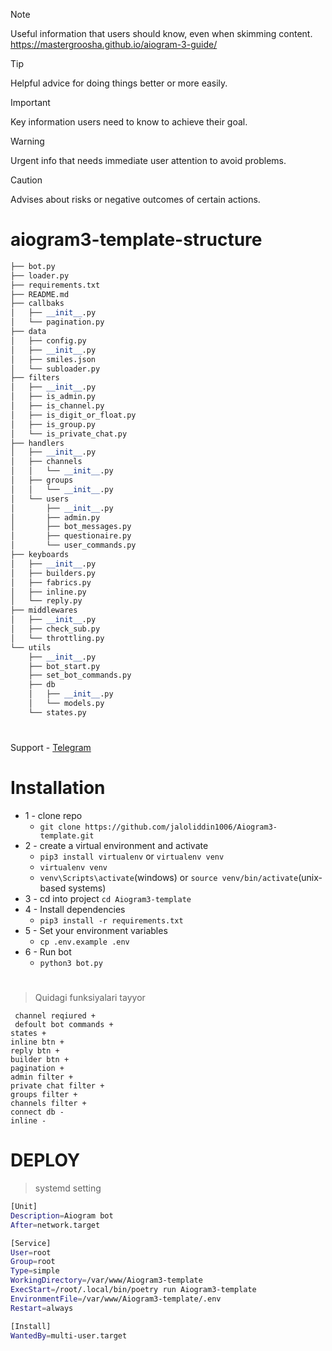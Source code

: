 > [!NOTE]
> Useful information that users should know, even when skimming content.
> https://mastergroosha.github.io/aiogram-3-guide/

> [!TIP]
> Helpful advice for doing things better or more easily.

> [!IMPORTANT]
> Key information users need to know to achieve their goal.

> [!WARNING]
> Urgent info that needs immediate user attention to avoid problems.

> [!CAUTION]
> Advises about risks or negative outcomes of certain actions.


 # aiogram3-template-structure

```python
├── bot.py
├── loader.py
├── requirements.txt
├── README.md
├── callbaks
│   ├── __init__.py
│   └── pagination.py
├── data
│   ├── config.py
│   ├── __init__.py
│   ├── smiles.json
│   └── subloader.py
├── filters
│   ├── __init__.py
│   ├── is_admin.py
│   ├── is_channel.py
│   ├── is_digit_or_float.py
│   ├── is_group.py
│   └── is_private_chat.py
├── handlers
│   ├── __init__.py
│   ├── channels
│   │   └── __init__.py
│   ├── groups
│   │   └── __init__.py
│   └── users
│       ├── __init__.py
│       ├── admin.py
│       ├── bot_messages.py
│       ├── questionaire.py
│       └── user_commands.py
├── keyboards
│   ├── __init__.py
│   ├── builders.py
│   ├── fabrics.py
│   ├── inline.py
│   └── reply.py
├── middlewares
│   ├── __init__.py
│   ├── check_sub.py
│   └── throttling.py
└── utils
    ├── __init__.py
    ├── bot_start.py
    ├── set_bot_commands.py
    ├── db
    │   ├── __init__.py
    │   └── models.py
    └── states.py
```
#
Support  - <a href="https://t.me/Jaloliddin_Mamatmusayev">Telegram</a><br>

# Installation
* 1 - clone repo 
   - ```git clone https://github.com/jaloliddin1006/Aiogram3-template.git```
* 2 - create a virtual environment and activate
  - ```pip3 install virtualenv``` or ```virtualenv venv```
  - ```virtualenv venv```
  - ```venv\Scripts\activate```(windows) or ```source venv/bin/activate```(unix-based systems)
* 3 - cd into project ```cd Aiogram3-template```
* 4 - Install dependencies
  - ```pip3 install -r requirements.txt```
* 5 - Set your environment variables
  - ```cp .env.example .env```
* 6 - Run bot
  - ```python3 bot.py```


#
> Quidagi funksiyalari tayyor
```
 channel reqiured +
 defoult bot commands +
states +
inline btn +
reply btn +
builder btn +
pagination +
admin filter +
private chat filter +
groups filter +
channels filter +
connect db -
inline -
```

#

# DEPLOY
>systemd setting
```sh
[Unit]
Description=Aiogram bot
After=network.target

[Service]
User=root
Group=root
Type=simple
WorkingDirectory=/var/www/Aiogram3-template
ExecStart=/root/.local/bin/poetry run Aiogram3-template
EnvironmentFile=/var/www/Aiogram3-template/.env
Restart=always

[Install]
WantedBy=multi-user.target
```
